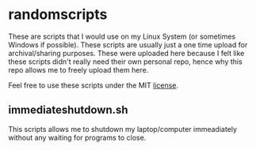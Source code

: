 # randomscripts
These are scripts that I would use on my Linux System (or sometimes Windows if possible).
These scripts are usually just a one time upload for archival/sharing purposes.
These were uploaded here because I felt like these scripts didn't really need their own personal repo,
hence why this repo allows me to freely upload them here. 

Feel free to use these scripts under the MIT [license](LICENSE).

immediateshutdown.sh
--------------------

This scripts allows me to shutdown my laptop/computer immeadiately without any waiting for programs
to close. 
